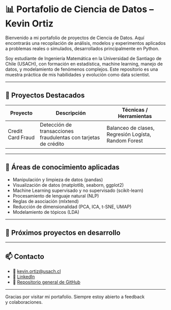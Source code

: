 # 📊 Portafolio de Ciencia de Datos – Kevin Ortiz

Bienvenido a mi portafolio de proyectos de Ciencia de Datos. Aquí encontrarás una recopilación de análisis, modelos y experimentos aplicados a problemas reales o simulados, desarrollados principalmente en Python.

Soy estudiante de Ingeniería Matemática en la Universidad de Santiago de Chile (USACH), con formación en estadística, machine learning, manejo de datos, y modelamiento de fenómenos complejos. Este repositorio es una muestra práctica de mis habilidades y evolución como data scientist.

---

## 📁 Proyectos Destacados

| Proyecto | Descripción | Técnicas / Herramientas |
|---------|-------------|--------------------------|
| Credit Card Fraud | Detección de transacciones fraudulentas con tarjetas de crédito | Balanceo de clases, Regresión Logísta, Random Forest |
---

## 🧠 Áreas de conocimiento aplicadas

- Manipulación y limpieza de datos (pandas)
- Visualización de datos (matplotlib, seaborn, ggplot2)
- Machine Learning supervisado y no supervisado (scikit-learn)
- Procesamiento de lenguaje natural (NLP)
- Reglas de asociación (mlxtend)
- Reducción de dimensionalidad (PCA, ICA, t-SNE, UMAP)
- Modelamiento de tópicos (LDA)

---

## 📌 Próximos proyectos en desarrollo



---

## 📫 Contacto

- 📧 kevin.ortiz@usach.cl
- 💼 [LinkedIn](https://www.linkedin.com/in/kevin-ortiz-collao-16376a275)
- 📂 [Repositorio general de GitHub](https://github.com/Kevin2558)

---

Gracias por visitar mi portafolio. Siempre estoy abierto a feedback y colaboraciones.
